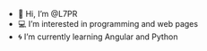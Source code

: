 - 👋 Hi, I’m @L7PR
- 💻 I’m interested in programming and web pages
- 🌀 I’m currently learning Angular and Python

<!---
L7PR/L7PR is a ✨ special ✨ repository because its `README.md` (this file) appears on your GitHub profile.
You can click the Preview link to take a look at your changes.
--->
